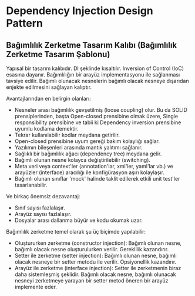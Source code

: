# Dependency Injection Design Pattern

## Bağımlılık Zerketme Tasarım Kalıbı (Bağımlılık Zerketme Tasarım Şablonu)

Yapısal bir tasarım kalıbıdır. DI şeklinde kısaltılır. Inversion of Control (IoC) esasına dayanır. Bağımlılığın bir arayüz implementasyonu ile sağlanması tavsiye edilir. Bağımlı olunacak nesnelerin bağımlı olacak nesneye dışarıdan enjekte edilmesini sağlayan kalıptır.

Avantajlarından en belirgin olanları:

- Nesneler arası bağımlılık gevşetilmiş (loose coupling) olur. Bu da SOLID prensiplerinden, başta Open-closed prensibine olmak üzere, Single responsibility prensibine ve tabii ki Dependency inversion prensibine uyumlu kodlama demektir.
- Tekrar kullanılabilir kodlar meydana getirilir.
- Open-closed prensibine uyum gereği bakım kolaylığı sağlar.
- Yazılımın bileşenleri arasında mantık yalıtımı sağlanır.
- Sağlıklı bir bağımlılık ağacı (dependency tree) meydana gelir.
- Bağımlı olunan nesne kolayca değiştirilebilir (switching).
- Meta veri veya context'ler (annotation'lar, xml'ler, yaml'lar vb.) ve arayüzler (interface) aracılığı ile konfigürasyon aşırı kolaylaşır.
- Bağımlı olunan sınıflar 'mock' halinde taklit edilerek etkili unit test'ler tasarlanabilir.

Ve birkaç önemsiz dezavantaj:
- Sınıf sayısı fazlalaşır.
- Arayüz sayısı fazlalaşır.
- Dosyalar arası dallanma büyür ve kodu okumak uzar.

Bağımlılık zerketme temel olarak şu üç biçimde yapılabilir:
- Oluştururken zerketme (constructor injection): Bağımlı olunan nesne, bağımlı olacak nesne oluşturulurken verilir. Gereklilik kazandırır.
- Setter ile zerketme (setter injection): Bağımlı olunan nesne, bağımlı olacak nesneye bir setter metodu ile verilir. Opsiyonellik kazandırır.
- Arayüz ile zerketme (interface injection): Setter ile zerketmenin biraz daha sistemleşmiş şeklidir. Bağımlı olacak nesne, bağımlı olunacak nesneyi zerketmeye yarayan bir setter metod öneren bir arayüz implemente eder.
